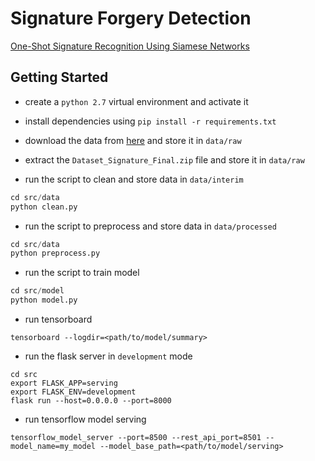 # Signature Forgery Detection

[One-Shot Signature Recognition Using Siamese Networks](https://github.com/shakti365/Signature-Forgery-Detection/blob/master/One-Shot%20Signature%20Recognition%20Using%20Siamese%20Networks.md)

## Getting Started

- create a `python 2.7` virtual environment and activate it

- install dependencies using `pip install -r requirements.txt`

- download the data from [here](https://drive.google.com/file/d/1lhwcRhxzJ6BC5SUSRALRdCNKo4B4rwa1/view?usp=sharing) and store it in `data/raw`

- extract the `Dataset_Signature_Final.zip` file and store it in `data/raw`

- run the script to clean and store data in `data/interim`
```python
cd src/data
python clean.py
```
- run the script to preprocess and store data in `data/processed`
```python
cd src/data
python preprocess.py
```

- run the script to train model
```python
cd src/model
python model.py
```

- run tensorboard
```
tensorboard --logdir=<path/to/model/summary>
```

- run the flask server in `development` mode
```
cd src
export FLASK_APP=serving
export FLASK_ENV=development
flask run --host=0.0.0.0 --port=8000
```

- run tensorflow model serving
```
tensorflow_model_server --port=8500 --rest_api_port=8501 --model_name=my_model --model_base_path=<path/to/model/serving>
```